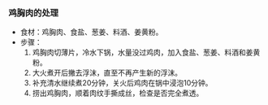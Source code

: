 ### 鸡胸肉的处理

- 食材：鸡胸肉、食盐、葱姜、料酒、姜黄粉。
- 步骤：
  1. 鸡胸肉切薄片，冷水下锅，水量没过鸡肉，加入食盐、葱姜、料酒和姜黄粉。
  2. 大火煮开后撇去浮沫，直至不再产生新的浮沫。
  3. 补充清水继续煮20分钟，关火后鸡肉在锅中浸泡10分钟。
  4. 捞出鸡胸肉，顺着肉纹手撕成丝，检查是否完全煮透。

